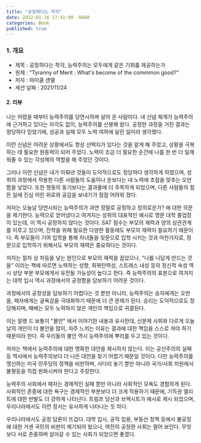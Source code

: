 ```yaml
---
title: "공정하다는 착각"
date: 2022-01-16 17:41:00 -0400
categories: Book
published: true
---
```


### 1. 개요

- 제목 : 공정하다는 착각, 능력주의는 모두에게 같은 기회를 제공하는가 
- 원제 : "Tyranny of Merit : What's become of the commmon good?"
- 저자 : 마이클 샌델
- 세션 날짜 : 2021/11/24


#### 2. 리뷰

나는 어렸을 때부터 능력주의를 당연시하며 살아 온 사람이다. 
내 신념 체계가 능력주의에 근거하고 있다는 자각도 없이, 능력주의를 신봉해 왔다.
공정한 과정을 거친 결과는 정당하다 믿었기에, 성공과 실패 모두 노력 여하에 달린 일이라 생각했다.

이런 신념은 어려운 상황에서도 항상 선택지가 있다는 것을 알게 해 주었고, 상황을 극복하는 데 필요한 원동력이 되어 주었다.
노력이 조금 더 필요한 순간에 나를 한 번 더 일깨워줄 수 있는 각성제의 역할을 해 주었던 것이다.

그러나 이런 신념은 내가 이뤄낸 것들이 도덕적으로도 정당하다 생각하게 하였으며,
성취의 과정에서 작용한 다른 사람들의 도움이나 운보다는 내 노력에 초점을 맞추는 오만함을 낳았다.
또한 행동의 동기보다는 결과물에 더 주목하게 되었으며, 다른 사람들의 힘든 일에 진심 어린 위로와 공감을 보내기가 점점 어려워 졌다.

저자는 오늘날 당연시되는 능력주의가 과연 정말로 공정하고 정의로운가? 에 대한 의문을 제기한다.
능력으로 얻어냈다고 여겨지는 성취의 대표적인 예시로 명문 대학 졸업장이 있는데, 이 역시 공정하지 않다는 것이다.
SAT 점수는 부모의 재력과 양의 상관관계를 이루고 있으며, 진학을 위해 필요한 다양한 활동에도 부모의 재력이 필요하기 때문이다.
즉 부모들이 기여 입학을 통해 자녀들을 뒷문으로 입학 시키는 것과 마찬가지로, 정문으로 입학하기 위해서도 부모의 재력은 중요하다는 것이다.

저자는 절차 상 차등을 낳는 원인으로 부모의 재력을 꼽았으나, 
"나를 나답게 만드는 것들" 이라는 책에 따르면 노력하는 성향, 회복탄력성, 스트레스 내성 등의 정신적 속성 역시 상당 부분 부모에게서 유전될 가능성이 높다고 한다. 
즉 능력주의의 표본으로 여겨지는 대학 입시 역시 과정에서의 공정함을 담보하기 어려운 것이다.

과정에서의 공정성을 담보하기 어렵다는 것 뿐만 아니라, 
능력주의는 승자에게는 오만을, 패자에게는 굴욕감을 극대화하기 때문에 더 큰 문제가 된다.
승리는 도덕적으로도 정당해지며, 패배는 모두 노력하지 않은 개인의 책임으로 귀결된다.

이는 알랭 드 보통이 "불안" 에서 이야기한 내용과 유사한데, 
신분제 사회와 다르게 오늘날의 개인이 더 불안을 많이, 자주 느끼는 이유는 결과에 대한 책임을 스스로 져야 하기 때문이라 한다.
즉 우리들의 불안 역시 능력주의에 뿌리를 두고 있는 것이다.

저자는 책에서 능력주의에 대한 명확한 대안을 제시하지 않는다.
이는 공산주의의 실패 등 역사에서 능력주의보다 더 나은 대안을 찾기 어렵기 때문일 것이다.
다만 능력주의를 맹신하는 미국 민주당의 정책을 비판하며, 사다리 놓기 뿐만 아니라 국가/사회 차원에서 불평등을 직접 완화시켜야 한다고 주장한다. 

능력주의 사회에서 패자는 경제적인 실패 뿐만 아니라 사회적인 모욕도 경험하게 된다.
사회적인 존중에 대한 욕구는 경제적인 부분보다 더 크게 작용하기 때문에, 기득권 엘리트에 대한 반발도 더 강하게 나타난다.
트럼프 당선과 브렉시트가 예시로 제시 되었으며, 우리나라에서도 이런 정서는 유사하게 나타나는 듯 하다.

우리나라에서도 공정 담론이 뜨겁다. 
대학 입시, 공직 임용, 부동산 정책 등에서 불공정에 대한 거센 국민의 비판이 제기되어 왔으나, 여전히 공정한 사회는 멀어 보인다.
무엇보다 서로 존중하며 살아갈 수 있는 사회가 되었으면 좋겠다.


